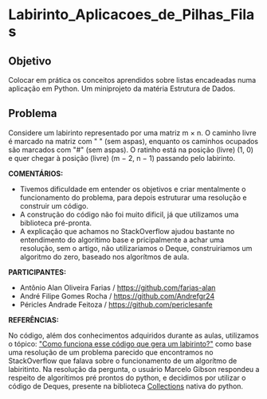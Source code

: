# Labirinto_Aplicacoes_de_Pilhas_Filas

## Objetivo
Colocar em prática os conceitos aprendidos sobre listas encadeadas numa aplicação em Python. Um miniprojeto da matéria Estrutura de Dados.

## Problema

Considere um labirinto representado por uma matriz m × n. O caminho livre é marcado na matriz com " " (sem aspas),
enquanto os caminhos ocupados são marcados com "#" (sem aspas).
O ratinho está na posição (livre) (1, 0) e quer chegar à posição (livre) (m − 2, n − 1) passando pelo labirinto.

<b>COMENTÁRIOS:</b>

* Tivemos dificuldade em entender os objetivos e criar mentalmente o funcionamento do problema, para depois estruturar uma resolução e construir um código.
* A construção do código não foi muito dificil, já que utilizamos uma biblioteca pré-pronta.
* A explicação que achamos no StackOverflow ajudou bastante no entendimento do algoritimo base e pricipalmente a achar uma resolução, sem o artigo, não utilizariamos o Deque, construiriamos um algoritmo do zero, baseado nos algorítmos de aula.

<b>PARTICIPANTES:</b>

* Antônio Alan Oliveira Farias / https://github.com/farias-alan
* André Filipe Gomes Rocha / https://github.com/Andrefgr24
* Péricles Andrade Feitoza / https://github.com/periclesanfe


<b>REFERÊNCIAS:</b>

No código, além dos conhecimentos adquiridos durante as aulas, utilizamos o tópico: ["Como funciona esse código que gera um labirinto?"](https://pt.stackoverflow.com/questions/70101/como-funciona-este-c%C3%B3digo-que-gera-um-labirinto) como base uma resolução de um problema parecido que encontramos no StackOverflow que falava sobre o funcionamento de um algorítmo de labiritinto. Na resolução da pergunta, o usuário Marcelo Gibson respondeu a respeito de algorítimos pré prontos do python, e decidimos por utilizar o código de Deques, presente na biblioteca [Collections](https://docs.python.org/3/library/collections.html) nativa do python.

